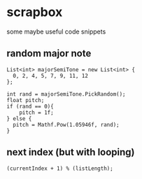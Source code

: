 # scrapbox
some maybe useful code snippets 


## random major note
```
List<int> majorSemiTone = new List<int> {
  0, 2, 4, 5, 7, 9, 11, 12
};

int rand = majorSemiTone.PickRandom();
float pitch;
if (rand == 0){
    pitch = 1f;
} else {
  pitch = Mathf.Pow(1.05946f, rand);
}
```

## next index (but with looping)

```
(currentIndex + 1) % (listLength);
 ```
